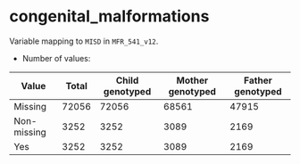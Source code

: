 # congenital_malformations
Variable mapping to `MISD` in `MFR_541_v12`.
- Number of values:

| Value | Total | Child genotyped | Mother genotyped | Father genotyped |
| ----- | ----- | --------------- | ---------------- | ---------------- |
| Missing | 72056 | 72056 | 68561 | 47915 |
| Non-missing | 3252 | 3252 | 3089 | 2169 |
| Yes | 3252 | 3252 | 3089 |2169 |



